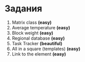 # Задания
1) Matrix class **(easy)**
2) Average temperature **(easy)**
3) Block weight **(easy)**
4) Regional database **(easy)**
5) Task Tracker **(beautiful)**
6) All in a square (templates) **(easy)**
7) Link to the element **(easy)**